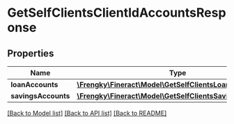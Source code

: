 # GetSelfClientsClientIdAccountsResponse

## Properties
Name | Type | Description | Notes
------------ | ------------- | ------------- | -------------
**loanAccounts** | [**\Frengky\Fineract\Model\GetSelfClientsLoanAccounts[]**](GetSelfClientsLoanAccounts.md) |  | [optional] 
**savingsAccounts** | [**\Frengky\Fineract\Model\GetSelfClientsSavingsAccounts[]**](GetSelfClientsSavingsAccounts.md) |  | [optional] 

[[Back to Model list]](../../README.md#documentation-for-models) [[Back to API list]](../../README.md#documentation-for-api-endpoints) [[Back to README]](../../README.md)

